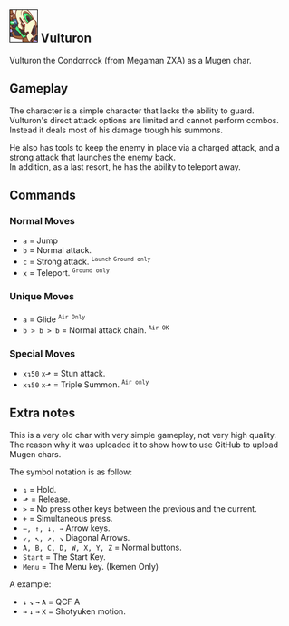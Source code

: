 ## ![Mugshot](vulturon_mugshot.png) Vulturon 
Vulturon the Condorrock (from Megaman ZXA) as a Mugen char.  

## Gameplay
The character is a  simple character that lacks the ability to guard.  
Vulturon's direct attack options are limited and cannot perform combos.
Instead it deals most of his damage trough his summons.

He also has tools to keep the enemy in place via a charged attack, and a  strong attack that launches the enemy back.  
In addition, as a last resort, he has the ability to teleport away.

## Commands

### Normal Moves
- `a` = Jump
- `b` = Normal attack. 
- `c` = Strong attack. <sup>`Launch` `Ground only`</sup>
- `x` = Teleport. <sup>`Ground only`</sup>
  
### Unique Moves
- `a` = Glide <sup>`Air Only`<sup>
- `b > b > b` = Normal attack chain. <sup>`Air OK`</sup>

### Special Moves
- `x↴50` `x⬏` = Stun attack.
- `x↴50` `x⬏` = Triple Summon. <sup>`Air only`</sup>

## Extra notes
This is a very old char with very simple gameplay, not very high quality.  
The reason why it was uploaded it to show how to use GitHub to upload Mugen chars.

The symbol notation is as follow:
- `↴` = Hold.
- `⬏` = Release.
- `>` = No press other keys  between the previous and the current.
- `+` = Simultaneous press.
- `←, ↑, ↓, →` Arrow keys.
- `↙, ↖, ↗, ↘` Diagonal Arrows.
- `A, B, C, D, W, X, Y, Z` = Normal buttons.
- `Start` = The Start Key.
- `Menu` = The Menu key. (Ikemen Only)

A example:
- `↓` `↘` `→` `A` = QCF A
- `→` `↓` `→` `X` = Shotyuken motion.
